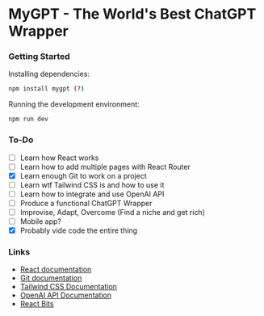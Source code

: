 # MyGPT - The World's Best ChatGPT Wrapper

### Getting Started

Installing dependencies:

```bash
npm install mygpt (?)
```

Running the development environment:

```bash
npm run dev
```

### To-Do

- [ ] Learn how React works
- [ ] Learn how to add multiple pages with React Router
- [x] Learn enough Git to work on a project
- [ ] Learn wtf Tailwind CSS is and how to use it
- [ ] Learn how to integrate and use OpenAI API
- [ ] Produce a functional ChatGPT Wrapper
- [ ] Improvise, Adapt, Overcome (Find a niche and get rich)
- [ ] Mobile app?
- [x] Probably vide code the entire thing

### Links

- [React documentation](https://react.dev/)
- [Git documentation](https://git-scm.com/docs)
- [Tailwind CSS Documentation](https://tailwindcss.com/docs/installation/framework-guides/react-router)
- [OpenAI API Documentation](https://platform.openai.com/docs/overview)
- [React Bits](https://reactbits.dev)
